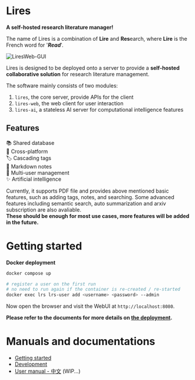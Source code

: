 # Lires 
**A self-hosted research literature manager!**   

The name of Lires is a combination of **Lire** and **Res**earch, where **Lire** is the French word for '***Read***'.

![LiresWeb-GUI](https://limengxun-imagebed.oss-cn-wuhan-lr.aliyuncs.com/liresweb1.1.3v0.png)

Lires is designed to be deployed onto a server to provide a **self-hosted collaborative solution** for research literature management.

The software mainly consists of two modules:  
1. `lires`, the core server, provide APIs for the client
2. `lires-web`, the web client for user interaction
3. `lires-ai`, a stateless AI server for computational intelligence features  

## Features
📚 Shared database  
🔄 Cross-platform  
🏷️ Cascading tags    
📝 Markdown notes  
👥 Multi-user management  
✨ Artificial intelligence

Currently, it supports PDF file and provides above mentioned basic features, such as adding tags, notes, and searching. Some advanced features including semantic search, auto summarization and arxiv subscription are also avaliable.   
**These should be enough for most use cases, more features will be added in the future.**

# Getting started

**Docker deployment**
```sh
docker compose up

# register a user on the first run 
# no need to run again if the container is re-created / re-started
docker exec lrs lrs-user add <username> <password> --admin
```
Now open the browser and visit the WebUI at `http://localhost:8080`.

**Please refer to the documents for more details on [the deployment](docs/gettingStarted.md).**

# Manuals and documentations
- [Getting started](docs/gettingStarted.md)
- [Development](docs/devGuide.md)
- [User manual - 中文](docs/userManual_zh/index.html) (WIP...)